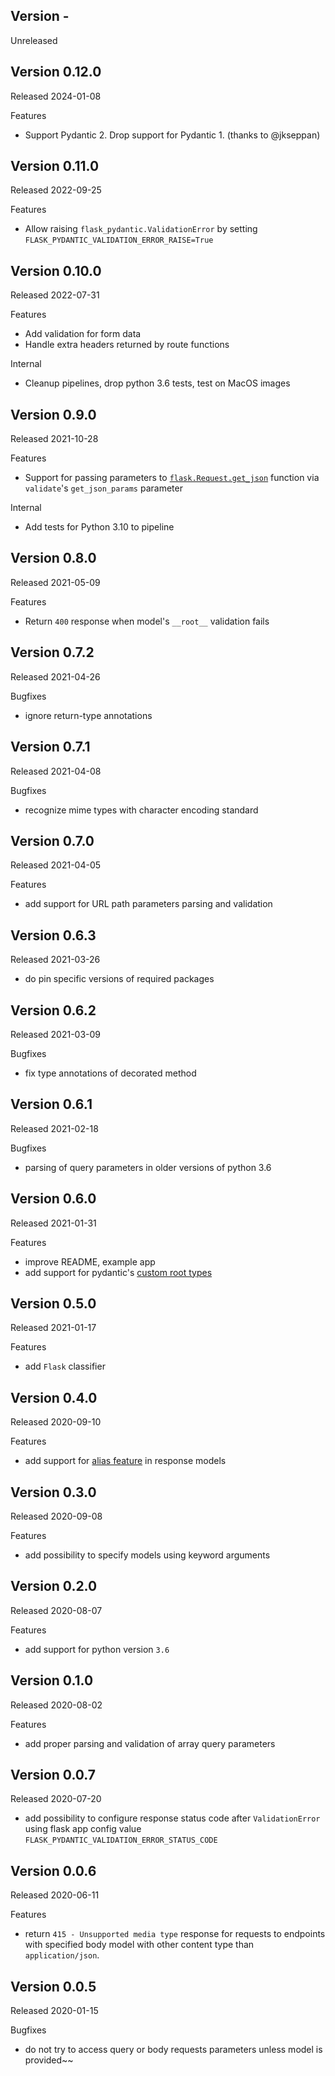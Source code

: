 ## Version -

Unreleased

## Version 0.12.0

Released 2024-01-08

Features

- Support Pydantic 2. Drop support for Pydantic 1. (thanks to @jkseppan)

## Version 0.11.0

Released 2022-09-25

Features

- Allow raising `flask_pydantic.ValidationError` by setting
  `FLASK_PYDANTIC_VALIDATION_ERROR_RAISE=True`

## Version 0.10.0

Released 2022-07-31

Features

- Add validation for form data
- Handle extra headers returned by route functions

Internal

- Cleanup pipelines, drop python 3.6 tests, test on MacOS images

## Version 0.9.0

Released 2021-10-28

Features

- Support for passing parameters to [`flask.Request.get_json`](https://tedboy.github.io/flask/generated/generated/flask.Request.get_json.html) function via
  `validate`'s `get_json_params` parameter

Internal

- Add tests for Python 3.10 to pipeline

## Version 0.8.0

Released 2021-05-09

Features

- Return `400` response when model's  `__root__` validation fails

## Version 0.7.2

Released 2021-04-26

Bugfixes

- ignore return-type annotations

## Version 0.7.1

Released 2021-04-08

Bugfixes

- recognize mime types with character encoding standard

## Version 0.7.0

Released 2021-04-05

Features

- add support for URL path parameters parsing and validation

## Version 0.6.3

Released 2021-03-26

- do pin specific versions of required packages

## Version 0.6.2

Released 2021-03-09

Bugfixes

- fix type annotations of decorated method

## Version 0.6.1

Released 2021-02-18

Bugfixes

- parsing of query parameters in older versions of python 3.6

## Version 0.6.0

Released 2021-01-31

Features

- improve README, example app
- add support for pydantic's [custom root types](https://pydantic-docs.helpmanual.io/usage/models/#custom-root-types)

## Version 0.5.0

Released 2021-01-17

Features

- add `Flask` classifier

## Version 0.4.0

Released 2020-09-10

Features

- add support for [alias feature](https://pydantic-docs.helpmanual.io/usage/model_config/#alias-generator) in response models

## Version 0.3.0

Released 2020-09-08

Features

- add possibility to specify models using keyword arguments

## Version 0.2.0

Released 2020-08-07

Features

- add support for python version `3.6`

## Version 0.1.0

Released 2020-08-02

Features

- add proper parsing and validation of array query parameters

## Version 0.0.7

Released 2020-07-20

- add possibility to configure response status code after
  `ValidationError` using flask app config value
  `FLASK_PYDANTIC_VALIDATION_ERROR_STATUS_CODE`

## Version 0.0.6

Released 2020-06-11

Features

- return
  `415 - Unsupported media type` response for requests to endpoints with specified body model with other content type than
  `application/json`.

## Version 0.0.5

Released 2020-01-15

Bugfixes

- do not try to access query or body requests parameters unless model is provided~~
